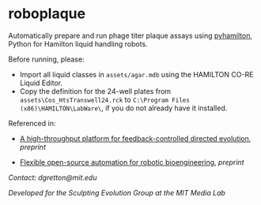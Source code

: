 # roboplaque
Automatically prepare and run phage titer plaque assays using [pyhamilton](https://github.com/dgretton/pyhamilton), Python for Hamilton liquid handling robots.

Before running, please:
- Import all liquid classes in `assets/agar.mdb` using the HAMILTON CO-RE Liquid Editor.
- Copy the definition for the 24-well plates from `assets\Cos_HtsTranswell24.rck` to `C:\Program Files (x86)\HAMILTON\LabWare\`, if you do not already have it installed.

Referenced in:

- [A high-throughput platform for feedback-controlled directed evolution](https://www.biorxiv.org/content/10.1101/2020.04.01.021022v1), _preprint_

- [Flexible open-source automation for robotic bioengineering](https://www.biorxiv.org/content/10.1101/2020.04.14.041368v1), _preprint_

_Contact: dgretton@mit.edu_

_Developed for the Sculpting Evolution Group at the MIT Media Lab_
